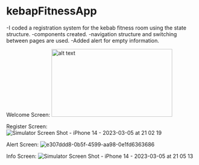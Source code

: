 # kebapFitnessApp

-I coded a registration system for the kebab fitness room using the state structure.
-components created.
-navigation structure and switching between pages are used.
-Added alert for empty information.

Welcome Screen:
<img src="https://user-images.githubusercontent.com/92800666/222978076-951f757d-1760-41a7-96a5-e7766099c425.png" alt="alt text" width="320" height="180">


Register Screen:
![Simulator Screen Shot - iPhone 14 - 2023-03-05 at 21 02 19](https://user-images.githubusercontent.com/92800666/222978104-a45f9acd-838b-4f8b-bd95-002a31345c39.png)

Alert Screen:
![e307ddd8-0b5f-4599-aa98-0e1fd6363686](https://user-images.githubusercontent.com/92800666/222978125-902c8d65-f4a4-450d-9962-e65dc8812d30.jpg)

Info Screen:
![Simulator Screen Shot - iPhone 14 - 2023-03-05 at 21 05 13](https://user-images.githubusercontent.com/92800666/222978142-aea6f285-54d5-4c15-b2a2-3c5e21210ad6.png)
